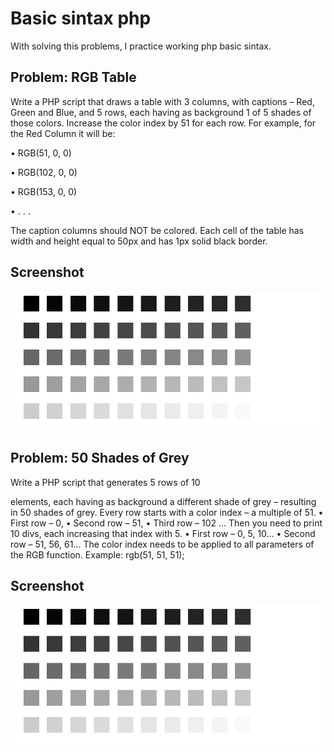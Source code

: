 
# Basic sintax php

With solving this problems, I practice working php basic sintax.

## Problem: RGB Table
Write a PHP script that draws a table with 3 columns, with captions – Red, Green and Blue, and 5 rows, each having as background 1 of 5 shades of those colors. Increase the color index by 51 for each row. For example, for the Red Column it will be:

•	RGB(51, 0, 0)

•	RGB(102, 0, 0)

•	RGB(153, 0, 0)

•	. . .


The caption columns should NOT be colored. Each cell of the table has width and height equal to 50px and has 1px solid black border. 


## Screenshot

![App Screenshot](https://github.com/DimitrovVladimir/phpMore/blob/master/50%20shades%20of%20gray%20picture.png)

## Problem: 50 Shades of Grey

Write a PHP script that generates 5 rows of 10 <div> elements, each having as background a different shade of grey – resulting in 50 shades of grey. Every row starts with a color index – a multiple of 51. 
•	First row – 0, 
•	Second row – 51, 
•	Third row – 102 … 
Then you need to print 10 divs, each increasing that index with 5.
•	First row – 0, 5, 10…
•	Second row – 51, 56, 61…
The color index needs to be applied to all parameters of the RGB function. Example: rgb(51, 51, 51);

## Screenshot

![50 Shades of Grey](https://github.com/DimitrovVladimir/phpMore/blob/master/50%20shades%20of%20gray%20picture.png)

